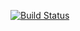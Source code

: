 [![Build Status](https://travis-ci.org/Philipotieno/Fast-Food-API.svg?branch=develop)](https://travis-ci.org/Philipotieno/Fast-Food-API)